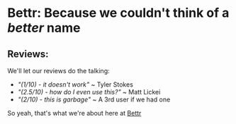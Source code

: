 **Bettr**: Because we couldn't think of a *better* name
========================================================

Reviews:
--------
We'll let our reviews do the talking:

- *"(1/10) - it doesn't work"* ~ Tyler Stokes
- *"(2.5/10) - how do I even use this?"* ~ Matt Lickei
- *"(2/10) - this is garbage"* ~ A 3rd user if we had one

So yeah, that's what we're about here at [Bettr](http://sjs.atwebpages.com/credits/)

